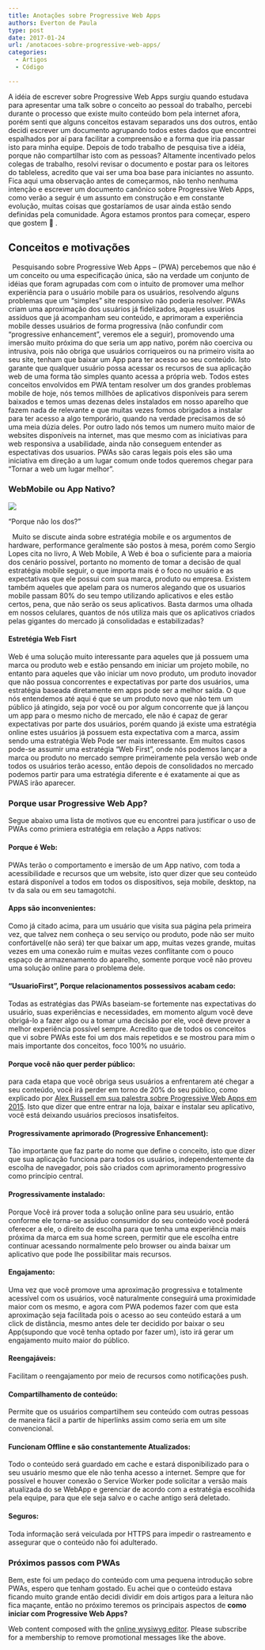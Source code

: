 ```yaml
---
title: Anotações sobre Progressive Web Apps
authors: Everton de Paula
type: post
date: 2017-01-24
url: /anotacoes-sobre-progressive-web-apps/
categories:
  - Artigos
  - Código

---
```

A idéia de escrever sobre Progressive Web Apps surgiu quando estudava para apresentar uma talk sobre o conceito ao pessoal do trabalho, percebi durante o processo que existe muito conteúdo bom pela internet afora, porém senti que alguns conceitos estavam separados uns dos outros, então decidi escrever um documento agrupando todos estes dados que encontrei espalhados por aí para facilitar a compreensão e a forma que iria passar isto para minha equipe. Depois de todo trabalho de pesquisa tive a idéia, porque não compartilhar isto com as pessoas? Altamente incentivado pelos colegas de trabalho, resolvi revisar o documento e postar para os leitores do tableless, acredito que vai ser uma boa base para iniciantes no assunto. Fica aqui uma observação antes de começarmos, não tenho nenhuma intenção e escrever um documento canônico sobre Progressive Web Apps, como verão a seguir é um assunto em construção e em constante evolução, muitas coisas que gostaríamos de usar ainda estão sendo definidas pela comunidade. Agora estamos prontos para começar, espero que gostem 🙂 .  

## Conceitos e motivações

  Pesquisando sobre Progressive Web Apps &#8211; (PWA) percebemos que não é um conceito ou uma especificação única, são na verdade um conjunto de idéias que foram agrupadas com com o intuito de promover uma melhor experiência para o usuário mobile para os usuários, resolvendo alguns problemas que um “simples” site responsivo não poderia resolver. PWAs criam uma aproximação dos usuários já fidelizados, aqueles usuários assíduos que já acompanham seu conteúdo, e aprimoram a experiência mobile desses usuários de forma progressiva (não confundir com “progressive enhancement”, veremos ele a seguir), promovendo uma imersão muito próxima do que seria um app nativo, porém não coerciva ou intrusiva, pois não obriga que usuários corriqueiros ou na primeiro visita ao seu site, tenham que baixar um App para ter acesso ao seu conteúdo. Isto garante que qualquer usuário possa acessar os recursos de sua aplicação web de uma forma tão simples quanto acessa a própria web. Todos estes conceitos envolvidos em PWA tentam resolver um dos grandes problemas mobile de hoje, nós temos millhões de aplicativos disponíveis para serem baixados e temos umas dezenas deles instalados em nosso aparelho que fazem nada de relevante e que muitas vezes fomos obrigados a instalar para ter acesso a algo temporário, quando na verdade precisamos de só uma meia dúzia deles. Por outro lado nós temos um numero muito maior de websites disponíveis na internet, mas que mesmo com as iniciativas para web responsiva a usabilidade, ainda não conseguem entender as espectativas dos usuarios. PWAs são caras legais pois eles são uma iniciativa em direção a um lugar comum onde todos queremos chegar para “Tornar a web um lugar melhor”.  

### WebMobile ou App Nativo?<figure>

![][1]<figcaption>“Porque não los dos?”</figcaption></figure> 

  Muito se discute ainda sobre estratégia mobile e os argumentos de hardware, performance geralmente são postos à mesa, porém como Sergio Lopes cita no livro, A Web Mobile, A Web é boa o suficiente para a maioria dos cenário possível, portanto no momento de tomar a decisão de qual estratégia mobile seguir, o que importa mais é o foco no usuário e as expectativas que ele possui com sua marca, produto ou empresa. Existem também aqueles que apelam para os numeros alegando que os usuarios mobile passam 80% do seu tempo utilizando aplicativos e eles estão certos, pena, que não serão os seus aplicativos. Basta darmos uma olhada em nossos celulares, quantos de nós utiliza mais que os aplicativos criados pelas gigantes do mercado já consolidadas e estabilizadas?

#### Estretégia Web Fisrt

Web é uma solução muito interessante para aqueles que já possuem uma marca ou produto web e estão pensando em iniciar um projeto mobile, no entanto para aqueles que vão iniciar um novo produto, um produto inovador que não possua concorrentes e expectativas por parte dos usuários, uma estratégia baseada diretamente em apps pode ser a melhor saída. O que nós entendemos até aqui é que se um produto novo que não tem um público já atingido, seja por você ou por algum concorrente que já lançou um app para o mesmo nicho de mercado, ele não é capaz de gerar expectativas por parte dos usuários, porém quando já existe uma estratégia online estes usuários já possuem esta expectativa com a marca, assim sendo uma estratégia Web Pode ser mais interessante. Em muitos casos pode-se assumir uma estratégia “Web First”, onde nós podemos lançar a marca ou produto no mercado sempre primeiramente pela versão web onde todos os usuários terão acesso, então depois de consolidados no mercado podemos partir para uma estratégia diferente e é exatamente ai que as PWAS irão aparecer.

### Porque usar Progressive Web App?

Segue abaixo uma lista de motivos que eu encontrei para justificar o uso de PWAs como primiera estratégia em relação a Apps nativos:

#### Porque é Web:

PWAs terão o comportamento e imersão de um App nativo, com toda a acessibilidade e recursos que um website, isto quer dizer que seu conteúdo estará disponível a todos em todos os dispositivos, seja mobile, desktop, na tv da sala ou em seu tamagotchi.

#### Apps são inconvenientes:

Como já citado acima, para um usuário que visita sua página pela primeira vez, que talvez nem conheça o seu serviço ou produto, pode não ser muito confortável(e não será) ter que baixar um app, muitas vezes grande, muitas vezes em uma conexão ruim e muitas vezes conflitante com o pouco espaço de armazenamento do aparelho, somente porque você não proveu uma solução online para o problema dele.

#### “UsuarioFirst”, Porque relacionamentos possessivos acabam cedo:

Todas as estratégias das PWAs baseiam-se fortemente nas expectativas do usuário, suas experiências e necessidades, em momento algum você deve obrigá-lo a fazer algo ou a tomar uma decisão por ele, você deve prover a melhor experiência possível sempre. Acredito que de todos os conceitos que vi sobre PWAs este foi um dos mais repetidos e se mostrou para mim o mais importante dos conceitos, foco 100% no usuário.

#### Porque você não quer perder público:

para cada etapa que você obriga seus usuários a enfrentarem até chegar a seu conteúdo, você irá perder em torno de 20% do seu público, como explicado por [Alex Russell em sua palestra sobre Progressive Web Apps em 2015][2]. Isto que dizer que entre entrar na loja, baixar e instalar seu aplicativo, você está deixando usuários preciosos insatisfeitos.

#### Progressivamente aprimorado (Progressive Enhancement):

Tão importante que faz parte do nome que define o conceito, isto que dizer que sua aplicação funciona para todos os usuários, independentemente da escolha de navegador, pois são criados com aprimoramento progressivo como princípio central.

#### Progressivamente instalado:

Porque Você irá prover toda a solução online para seu usuário, então conforme ele torna-se assíduo consumidor do seu conteúdo você poderá oferecer a ele, o direito de escolha para que tenha uma experiência mais próxima da marca em sua home screen, permitir que ele escolha entre continuar acessando normalmente pelo browser ou ainda baixar um aplicativo que pode lhe possibilitar mais recursos.

#### Engajamento:

Uma vez que você promove uma aproximação progressiva e totalmente acessível com os usuários, você naturalmente conseguirá uma proximidade maior com os mesmo, e agora com PWA podemos fazer com que esta aproximação seja facilitada pois o acesso ao seu conteúdo estará a um click de distância, mesmo antes dele ter decidido por baixar o seu App(supondo que você tenha optado por fazer um), isto irá gerar um engajamento muito maior do público.

#### Reengajáveis:

Facilitam o reengajamento por meio de recursos como notificações push.

#### Compartilhamento de conteúdo:

Permite que os usuários compartilhem seu conteúdo com outras pessoas de maneira fácil a partir de hiperlinks assim como seria em um site convencional.

#### Funcionam Offline e são constantemente Atualizados:

Todo o conteúdo será guardado em cache e estará disponibilizado para o seu usuário mesmo que ele não tenha acesso a internet. Sempre que for possível e houver conexão o Service Worker pode solicitar a versão mais atualizada do se WebApp e gerenciar de acordo com a estratégia escolhida pela equipe, para que ele seja salvo e o cache antigo será deletado.

#### Seguros:

Toda informação será veiculada por HTTPS para impedir o rastreamento e assegurar que o conteúdo não foi adulterado.

### Próximos passos com PWAs

Bem, este foi um pedaço do conteúdo com uma pequena introdução sobre PWAs, espero que tenham gostado. Eu achei que o conteúdo estava ficando muito grande então decidi dividir em dois artigos para a leitura não fica maçante, então no próximo teremos os principais aspectos de **como iniciar com Progressive Web Apps?**

Web content composed with the [online wysiwyg editor][3]. Please subscribe for a membership to remove promotional messages like the above.

 [1]: uploads/2016/12/c7NJRa2.gif
 [2]: https://www.youtube.com/watch?v=MyQ8mtR9WxI
 [3]: https://html-online.com/editor/